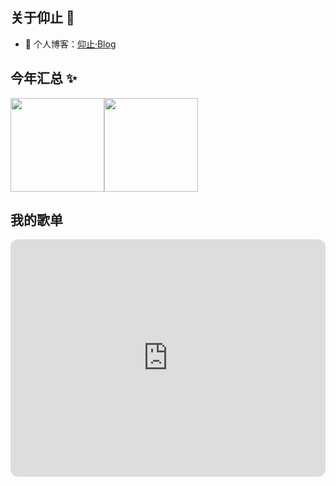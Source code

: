 <!--
**yangzhi-1/yangzhi-1** is a ✨ _special_ ✨ repository because its `README.md` (this file) appears on your GitHub profile.

Here are some ideas to get you started:

- 🔭 I’m currently working on ...
- 🌱 I’m currently learning ...
- 👯 I’m looking to collaborate on ...
- 🤔 I’m looking for help with ...
- 💬 Ask me about ...
- 📫 How to reach me: ...
- 😄 Pronouns: ...
- ⚡ Fun fact: ...
-->

## 关于仰止 👋
- 🏡 个人博客：<a href="https://www.yangzhiblog.com" target="_blank">仰止·Blog</a>
## 今年汇总 ✨
<img align="" height="150px" src="https://github-readme-stats.vercel.app/api?username=yangzhi-1&show_icons=true&theme=tokyonight&locale=cn" /><img align="" height="150px" src="https://github-readme-stats.vercel.app/api/top-langs/?username=yangzhi-1&layout=compact&theme=tokyonight&locale=cn" />

## 我的歌单
<iframe style="border-radius:12px" src="https://open.spotify.com/embed/playlist/5J54chZIjlHunQfHtCSQkG?utm_source=generator" width="100%" height="380" frameBorder="0" allowfullscreen="" allow="autoplay; clipboard-write; encrypted-media; fullscreen; picture-in-picture" loading="lazy"></iframe>
